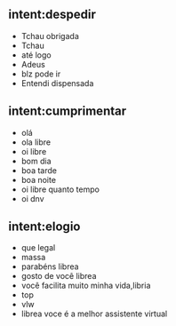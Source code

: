 ## intent:despedir
- Tchau obrigada
- Tchau
- até logo
- Adeus
- blz pode ir
- Entendi dispensada

## intent:cumprimentar
- olá
- ola libre
- oi libre
- bom dia
- boa tarde
- boa noite
- oi libre quanto tempo
- oi dnv

## intent:elogio
- que legal
- massa
- parabéns librea
- gosto de você librea
- você facilita muito minha vida,libria
- top
- vlw
- librea voce é a melhor assistente virtual
